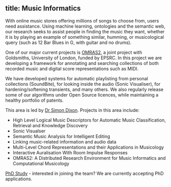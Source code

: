 title: Music Informatics
-------

With online music stores offering millions of songs to choose from, users need assistance. Using machine learning, ontologies and the semantic web, our research seeks to assist people in finding the music they want, whether it is by playing an example of something similar, humming, or musicological query (such as 12 Bar Blues in G, with guitar and no drums).

One of our major current projects is [OMRAS2](http://www.omras2.org/), a joint project with Goldsmiths, University of London, funded by EPSRC. In this project we are developing a framework for annotating and searching collections of both recorded music and digital score representations such as MIDI.

We have developed systems for automatic playlisting from personal collections (SoundBite), for looking inside the audio (Sonic Visualiser), for hardening/softening transients, and many others. We also regularly release some of our algorithms under Open Source licences, while maintaining a healthy portfolio of patents.

This area is led by [Dr Simon Dixon](http://www.eecs.qmul.ac.uk/~simond/). Projects in this area include:

* High Level Logical Music Descriptors for Automatic Music Classification, Retrieval and Knowledge Discovery
* Sonic Visualser
* Semantic Music Analysis for Intelligent Editing
* Linking music-related information and audio data
* Multi-Level Chord Representations and their Applications in Musicology
* Interactive Auralisation With Room Impulse Responses
* OMRAS2: A Distributed Research Environment for Music Informatics and Computational Musicology

[PhD Study](study.html) - interested in joining the team? We are currently accepting PhD applications. 

